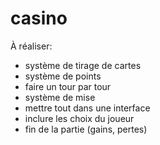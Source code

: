 # casino

À réaliser:
- système de tirage de cartes
- système de points
- faire un tour par tour
- système de mise
- mettre tout dans une interface
- inclure les choix du joueur
- fin de la partie (gains, pertes)
